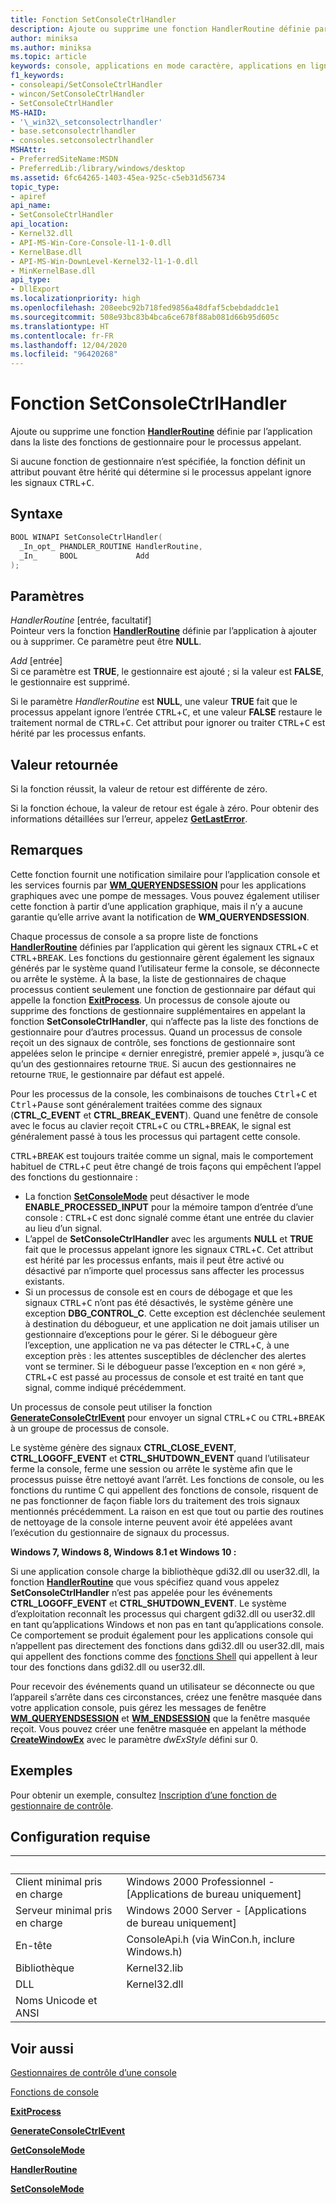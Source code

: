 ```yaml
---
title: Fonction SetConsoleCtrlHandler
description: Ajoute ou supprime une fonction HandlerRoutine définie par l’application dans la liste des fonctions de gestionnaire pour le processus appelant.
author: miniksa
ms.author: miniksa
ms.topic: article
keywords: console, applications en mode caractère, applications en ligne de commande, applications de terminal, API console
f1_keywords:
- consoleapi/SetConsoleCtrlHandler
- wincon/SetConsoleCtrlHandler
- SetConsoleCtrlHandler
MS-HAID:
- '\_win32\_setconsolectrlhandler'
- base.setconsolectrlhandler
- consoles.setconsolectrlhandler
MSHAttr:
- PreferredSiteName:MSDN
- PreferredLib:/library/windows/desktop
ms.assetid: 6fc64265-1403-45ea-925c-c5eb31d56734
topic_type:
- apiref
api_name:
- SetConsoleCtrlHandler
api_location:
- Kernel32.dll
- API-MS-Win-Core-Console-l1-1-0.dll
- KernelBase.dll
- API-MS-Win-DownLevel-Kernel32-l1-1-0.dll
- MinKernelBase.dll
api_type:
- DllExport
ms.localizationpriority: high
ms.openlocfilehash: 208eebc92b718fed9856a48dfaf5cbebdaddc1e1
ms.sourcegitcommit: 508e93bc83b4bca6ce678f88ab081d66b95d605c
ms.translationtype: HT
ms.contentlocale: fr-FR
ms.lasthandoff: 12/04/2020
ms.locfileid: "96420268"
---
```

# <a name="setconsolectrlhandler-function"></a>Fonction SetConsoleCtrlHandler

Ajoute ou supprime une fonction [**HandlerRoutine**](handlerroutine.md) définie par l’application dans la liste des fonctions de gestionnaire pour le processus appelant.

Si aucune fonction de gestionnaire n’est spécifiée, la fonction définit un attribut pouvant être hérité qui détermine si le processus appelant ignore les signaux <kbd>CTRL</kbd>+<kbd>C</kbd>.

## <a name="syntax"></a>Syntaxe

```C
BOOL WINAPI SetConsoleCtrlHandler(
  _In_opt_ PHANDLER_ROUTINE HandlerRoutine,
  _In_     BOOL             Add
);
```

## <a name="parameters"></a>Paramètres

*HandlerRoutine* \[entrée, facultatif\]  
Pointeur vers la fonction [**HandlerRoutine**](handlerroutine.md) définie par l’application à ajouter ou à supprimer. Ce paramètre peut être **NULL**.

*Add* \[entrée\]  
Si ce paramètre est **TRUE**, le gestionnaire est ajouté ; si la valeur est **FALSE**, le gestionnaire est supprimé.

Si le paramètre *HandlerRoutine* est **NULL**, une valeur **TRUE** fait que le processus appelant ignore l’entrée <kbd>CTRL</kbd>+<kbd>C</kbd>, et une valeur **FALSE** restaure le traitement normal de <kbd>CTRL</kbd>+<kbd>C</kbd>. Cet attribut pour ignorer ou traiter <kbd>CTRL</kbd>+<kbd>C</kbd> est hérité par les processus enfants.

## <a name="return-value"></a>Valeur retournée

Si la fonction réussit, la valeur de retour est différente de zéro.

Si la fonction échoue, la valeur de retour est égale à zéro. Pour obtenir des informations détaillées sur l’erreur, appelez [**GetLastError**](https://msdn.microsoft.com/library/windows/desktop/ms679360).

## <a name="remarks"></a>Remarques

Cette fonction fournit une notification similaire pour l’application console et les services fournis par [**WM\_QUERYENDSESSION**](https://msdn.microsoft.com/library/windows/desktop/aa376890) pour les applications graphiques avec une pompe de messages. Vous pouvez également utiliser cette fonction à partir d’une application graphique, mais il n’y a aucune garantie qu’elle arrive avant la notification de **WM\_QUERYENDSESSION**.

Chaque processus de console a sa propre liste de fonctions [**HandlerRoutine**](handlerroutine.md) définies par l’application qui gèrent les signaux <kbd>CTRL</kbd>+<kbd>C</kbd> et <kbd>CTRL</kbd>+<kbd>BREAK</kbd>. Les fonctions du gestionnaire gèrent également les signaux générés par le système quand l’utilisateur ferme la console, se déconnecte ou arrête le système. À la base, la liste de gestionnaires de chaque processus contient seulement une fonction de gestionnaire par défaut qui appelle la fonction [**ExitProcess**](https://msdn.microsoft.com/library/windows/desktop/ms682658). Un processus de console ajoute ou supprime des fonctions de gestionnaire supplémentaires en appelant la fonction **SetConsoleCtrlHandler**, qui n’affecte pas la liste des fonctions de gestionnaire pour d’autres processus. Quand un processus de console reçoit un des signaux de contrôle, ses fonctions de gestionnaire sont appelées selon le principe « dernier enregistré, premier appelé », jusqu’à ce qu’un des gestionnaires retourne `TRUE`. Si aucun des gestionnaires ne retourne `TRUE`, le gestionnaire par défaut est appelé.

Pour les processus de la console, les combinaisons de touches <kbd>Ctrl</kbd>+<kbd>C</kbd> et <kbd>Ctrl</kbd>+<kbd>Pause</kbd> sont généralement traitées comme des signaux (**CTRL\_C\_EVENT** et **CTRL\_BREAK\_EVENT**). Quand une fenêtre de console avec le focus au clavier reçoit <kbd>CTRL</kbd>+<kbd>C</kbd> ou <kbd>CTRL</kbd>+<kbd>BREAK</kbd>, le signal est généralement passé à tous les processus qui partagent cette console.

<kbd>CTRL</kbd>+<kbd>BREAK</kbd> est toujours traitée comme un signal, mais le comportement habituel de <kbd>CTRL</kbd>+<kbd>C</kbd> peut être changé de trois façons qui empêchent l’appel des fonctions du gestionnaire :

- La fonction [**SetConsoleMode**](setconsolemode.md) peut désactiver le mode **ENABLE\_PROCESSED\_INPUT** pour la mémoire tampon d’entrée d’une console : <kbd>CTRL</kbd>+<kbd>C</kbd> est donc signalé comme étant une entrée du clavier au lieu d’un signal.
- L’appel de **SetConsoleCtrlHandler** avec les arguments **NULL** et **TRUE** fait que le processus appelant ignore les signaux <kbd>CTRL</kbd>+<kbd>C</kbd>. Cet attribut est hérité par les processus enfants, mais il peut être activé ou désactivé par n’importe quel processus sans affecter les processus existants.
- Si un processus de console est en cours de débogage et que les signaux <kbd>CTRL</kbd>+<kbd>C</kbd> n’ont pas été désactivés, le système génère une exception **DBG\_CONTROL\_C**. Cette exception est déclenchée seulement à destination du débogueur, et une application ne doit jamais utiliser un gestionnaire d’exceptions pour le gérer. Si le débogueur gère l’exception, une application ne va pas détecter le <kbd>CTRL</kbd>+<kbd>C</kbd>, à une exception près : les attentes susceptibles de déclencher des alertes vont se terminer. Si le débogueur passe l’exception en « non géré », <kbd>CTRL</kbd>+<kbd>C</kbd> est passé au processus de console et est traité en tant que signal, comme indiqué précédemment.

Un processus de console peut utiliser la fonction [**GenerateConsoleCtrlEvent**](generateconsolectrlevent.md) pour envoyer un signal <kbd>CTRL</kbd>+<kbd>C</kbd> ou <kbd>CTRL</kbd>+<kbd>BREAK</kbd> à un groupe de processus de console.

Le système génère des signaux **CTRL\_CLOSE\_EVENT**, **CTRL\_LOGOFF\_EVENT** et **CTRL\_SHUTDOWN\_EVENT** quand l’utilisateur ferme la console, ferme une session ou arrête le système afin que le processus puisse être nettoyé avant l’arrêt. Les fonctions de console, ou les fonctions du runtime C qui appellent des fonctions de console, risquent de ne pas fonctionner de façon fiable lors du traitement des trois signaux mentionnés précédemment. La raison en est que tout ou partie des routines de nettoyage de la console interne peuvent avoir été appelées avant l’exécution du gestionnaire de signaux du processus.

**Windows 7, Windows 8, Windows 8.1 et Windows 10 :**

Si une application console charge la bibliothèque gdi32.dll ou user32.dll, la fonction [**HandlerRoutine**](handlerroutine.md) que vous spécifiez quand vous appelez **SetConsoleCtrlHandler** n’est pas appelée pour les événements **CTRL\_LOGOFF\_EVENT** et **CTRL\_SHUTDOWN\_EVENT**. Le système d’exploitation reconnaît les processus qui chargent gdi32.dll ou user32.dll en tant qu’applications Windows et non pas en tant qu’applications console. Ce comportement se produit également pour les applications console qui n’appellent pas directement des fonctions dans gdi32.dll ou user32.dll, mais qui appellent des fonctions comme des [fonctions Shell](https://msdn.microsoft.com/library/windows/desktop/bb776426) qui appellent à leur tour des fonctions dans gdi32.dll ou user32.dll.

Pour recevoir des événements quand un utilisateur se déconnecte ou que l’appareil s’arrête dans ces circonstances, créez une fenêtre masquée dans votre application console, puis gérez les messages de fenêtre [**WM\_QUERYENDSESSION**](https://msdn.microsoft.com/library/windows/desktop/aa376890) et [**WM\_ENDSESSION**](https://msdn.microsoft.com/library/windows/desktop/aa376889) que la fenêtre masquée reçoit. Vous pouvez créer une fenêtre masquée en appelant la méthode [**CreateWindowEx**](https://msdn.microsoft.com/library/windows/desktop/ms632680) avec le paramètre *dwExStyle* défini sur 0.

## <a name="examples"></a>Exemples

Pour obtenir un exemple, consultez [Inscription d’une fonction de gestionnaire de contrôle](registering-a-control-handler-function.md).

## <a name="requirements"></a>Configuration requise

| &nbsp; | &nbsp; |
|-|-|
| Client minimal pris en charge | Windows 2000 Professionnel - \[Applications de bureau uniquement\] |
| Serveur minimal pris en charge | Windows 2000 Server - \[Applications de bureau uniquement\] |
| En-tête | ConsoleApi.h (via WinCon.h, inclure Windows.h) |
| Bibliothèque | Kernel32.lib |
| DLL | Kernel32.dll |
| Noms Unicode et ANSI | |

## <a name="see-also"></a>Voir aussi

[Gestionnaires de contrôle d’une console](console-control-handlers.md)

[Fonctions de console](console-functions.md)

[**ExitProcess**](https://msdn.microsoft.com/library/windows/desktop/ms682658)

[**GenerateConsoleCtrlEvent**](generateconsolectrlevent.md)

[**GetConsoleMode**](getconsolemode.md)

[**HandlerRoutine**](handlerroutine.md)

[**SetConsoleMode**](setconsolemode.md)
